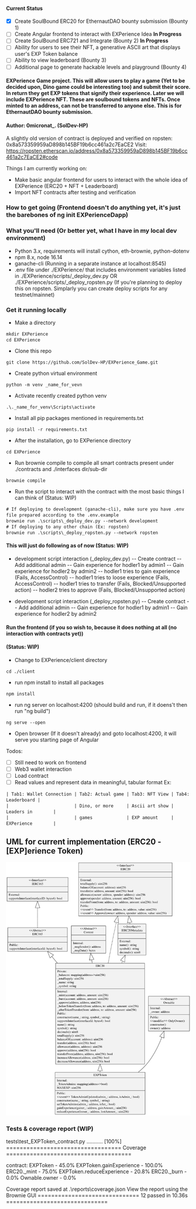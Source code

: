 #### Current Status 
- [x] Create SoulBound ERC20 for EthernautDAO bounty submission (Bounty 1)
- [ ] Create Angular frontend to interact with EXPerience Idea **In Progress**
- [ ] Create SoulBound ERC721 and Integrate (Bounty 2) **In Progress** 
- [ ] Ability for users to see their NFT, a generative ASCII art that displays user's EXP Token balance 
- [ ] Ability to view leaderboard (Bounty 3)
- [ ] Additional page to generate hackable levels and playground (Bounty 4)

#### EXPerience Game project. This will allow users to play a game (Yet to be decided upon, Dino game could be interesting too) and submit their score. In return they get EXP tokens that signify their experience. Later we will include EXPerience NFT. These are soulbound tokens and NFTs. Once minted to an address, can not be transferred to anyone else. This is for EthernautDAO bounty submission.
#### Author: 0micronat_. (SolDev-HP)

A slightly old version of contract is deployed and verified on ropsten: 0x8a573359959aD898b145BF19b6cc461a2c7EaCE2
Visit: https://ropsten.etherscan.io/address/0x8a573359959aD898b145BF19b6cc461a2c7EaCE2#code

Things I am currently working on:
- Make basic angular frontend for users to interact with the whole idea of EXPerience (ERC20 + NFT + Leaderboard)
- Import NFT contracts after testing and verification 

### How to get going (Frontend doesn't do anything yet, it's just the barebones of ng init EXPerienceDapp) 

### What you'll need (Or better yet, what I have in my local dev environment)
- Python 3.x, requirements will install cython, eth-brownie, python-dotenv
- npm 8.x, node 16.14
- ganache-cli (Running in a separate instance at localhost:8545)
- .env file under ./EXPerience/ that includes environment variables listed in ./EXPerience/scripts/_deploy_dev.py OR ./EXPerience/scripts/_deploy_ropsten.py (If you're planning to deploy this on ropsten. Simplarly you can create deploy scripts for any testnet/mainnet)

### Get it running locally
- Make a directory 
```
mkdir EXPerience  
cd EXPerience
```
- Clone this repo 
```
git clone https://github.com/SolDev-HP/EXPerience_Game.git
```
- Create python virtual environment
```
python -m venv _name_for_vevn
```
- Activate recently created python venv
```
.\._name_for_venv\Scripts\activate
```
- Install all pip packages mentioned in requirements.txt 
```
pip install -r requirements.txt
```
- After the installation, go to EXPerience directory 
```
cd EXPerience 
```
- Run brownie compile to compile all smart contracts present under ./contracts and ./interfaces dir/sub-dir
```
brownie compile
```
- Run the script to interact with the contract with the most basic things I can think of (Status: WIP)
```
# If deploying to development (ganache-cli), make sure you have .env file prepared according to the .env.example 
brownie run .\scripts\_deploy_dev.py --network development 
# If deploying to any other chain (Ex: ropsten)
brownie run .\scripts\_deploy_ropsten.py --network ropsten
```
#### This will just do following as of now (Status: WIP)

- development script interaction (_deploy_dev.py)
-- Create contract 
-- Add additional admin
-- Gain experience for hodler1 by admin1 
-- Gain experience for hodler2 by admin2 
-- hodler1 tries to gain experience (Fails, AccessControl)
-- hodler1 tries to loose experience (Fails, AccessControl)
-- hodler1 tries to transfer (Fails, Blocked/Unsupported action)
-- hodler2 tries to approve (Fails, Blocked/Unsupported action)

- development script interaction (_deploy_ropsten.py)
-- Create contract 
-- Add additional admin
-- Gain experience for hodler1 by admin1 
-- Gain experience for hodler2 by admin2 


#### Run the frontend (if you so wish to, because it does nothing at all (no interaction with contracts yet))
#### (Status: WIP)

- Change to EXPerience/client directory 
```
cd ./client 
```
- run npm install to install all packages 
```
npm install 
```
- run ng server on localhost:4200 (should build and run, if it doens't then run "ng build")
```
ng serve --open
```
- Open browser (If it doesn't already) and goto localhost:4200, it will serve you starting page of Angular 

Todos:
- [ ] Still need to work on frontend
- [ ] Web3 wallet interaction 
- [ ] Load contract 
- [ ] Read values and represent data in meaningful, tabular format 
Ex:
```
| Tab1: Wallet Connection | Tab2: Actual game | Tab3: NFT View | Tab4: Leaderboard |
|                         | Dino, or more     | Ascii art show | Leaders in        |
|                         | games             | EXP amount     | EXPerience        |
```

## UML for current implementation (ERC20 - [EXP]erience Token)
![EXPerience_UML](https://github.com/SolDev-HP/EXPerience_Game/blob/master/EXPerience/EXPerience_UML.svg)


### Tests & coverage report (WIP)

tests\test_EXPToken_contract.py ...........                              [100%]
================================== Coverage ===================================== 


  contract: EXPToken - 45.0%
    EXPToken.gainExperience - 100.0%
    ERC20._mint - 75.0%
    EXPToken.reduceExperience - 20.8%
    ERC20._burn - 0.0%
    Ownable.owner - 0.0%

Coverage report saved at .\reports\coverage.json
View the report using the Brownie GUI
============================== 12 passed in 10.36s ==============================